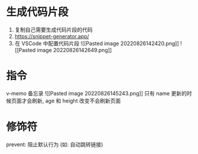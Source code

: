
# 生成代码片段
1. 复制自己需要生成代码片段的代码
2. https://snippet-generator.app/
3. 在 VSCode 中配置代码片段
![[Pasted image 20220826142420.png]]
![[Pasted image 20220826142649.png]]


# 指令
v-memo  备忘录
![[Pasted image 20220826145243.png]]
只有 name 更新的时候页面才会刷新, age 和 height 改变不会刷新页面


# 修饰符
prevent: 阻止默认行为 (如: 自动跳转链接)
